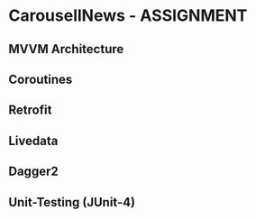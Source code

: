 # CarousellNews - ASSIGNMENT
## MVVM Architecture
## Coroutines
## Retrofit
## Livedata
## Dagger2
## Unit-Testing (JUnit-4)



